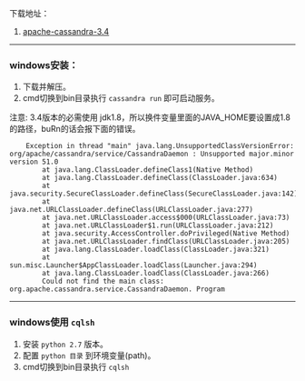 下载地址：  
1. [apache-cassandra-3.4](http://pan.baidu.com/s/1hsLcYsW)
****
### windows安装：
1. 下载并解压。
2. cmd切换到bin目录执行 `cassandra run` 即可启动服务。

注意: 3.4版本的必需使用 jdk1.8，所以换件变量里面的JAVA_HOME要设置成1.8的路径，buRn的话会报下面的错误。

		Exception in thread "main" java.lang.UnsupportedClassVersionError: org/apache/cassandra/service/CassandraDaemon : Unsupported major.minor version 51.0
			at java.lang.ClassLoader.defineClass1(Native Method)
			at java.lang.ClassLoader.defineClass(ClassLoader.java:634)
			at java.security.SecureClassLoader.defineClass(SecureClassLoader.java:142)
			at java.net.URLClassLoader.defineClass(URLClassLoader.java:277)
			at java.net.URLClassLoader.access$000(URLClassLoader.java:73)
			at java.net.URLClassLoader$1.run(URLClassLoader.java:212)
			at java.security.AccessController.doPrivileged(Native Method)
			at java.net.URLClassLoader.findClass(URLClassLoader.java:205)
			at java.lang.ClassLoader.loadClass(ClassLoader.java:321)
			at sun.misc.Launcher$AppClassLoader.loadClass(Launcher.java:294)
			at java.lang.ClassLoader.loadClass(ClassLoader.java:266)
			Could not find the main class: org.apache.cassandra.service.CassandraDaemon. Program  
***
###  windows使用 `cqlsh`
1. 安装 `python 2.7` 版本。
2. 配置 `python 目录` 到环境变量(path)。
2. cmd切换到bin目录执行 `cqlsh`


